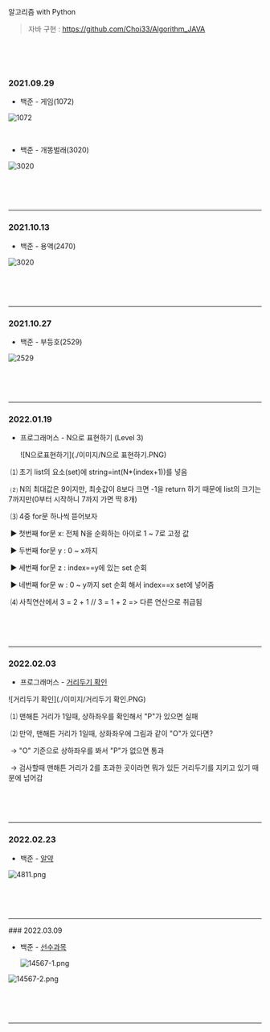 알고리즘 with Python

> 자바 구현 : https://github.com/Choi33/Algorithm_JAVA
<br>
<br>
<br>

### 2021.09.29

- 백준 - 게임(1072)

![1072](./이미지/1072.PNG)

<br>

- 백준 - 개똥벌래(3020)

![3020](./이미지/3020.jpg)

<br>

<br>

<br>

<hr>

### 2021.10.13


- 백준 - 용액(2470) 

![3020](./이미지/2470.png)

<br>

<br>

<br>

<hr>

### 2021.10.27

- 백준 - 부등호(2529)

![2529](./이미지/2529.jpg)

<br>

<br>

<br>

<hr>

### 2022.01.19

- 프로그래머스 - N으로 표현하기 (Level 3)

  ![N으로표현하기](./이미지/N으로 표현하기.PNG)

​		⑴ 초기 list의 요소(set)에 string=int(N*(index+1))를 넣음

​		⑵ N의 최대값은 9이지만, 최솟값이 8보다 크면 -1을 return 하기 때문에 list의 크기는 7까지만(0부터 시작하니 7까지 가면 딱 8개)

​		⑶ 4중 for문 하나씩 뜯어보자

​			▶ 첫번째 for문 x: 전체 N을 순회하는 아이로 1 ~ 7로 고정 값

​			▶ 두번째 for문 y : 0 ~ x까지

​			▶ 세번째 for문 z : index==y에 있는 set 순회

​			▶ 네번째 for문 w : 0 ~ y까지 set 순회 해서 index==x set에 넣어줌

​		⑷ 사칙연산에서 3 = 2 + 1 // 3 = 1 + 2 => 다른 연산으로 취급됨

<br>

<br>

<br>

<hr>

### 2022.02.03

- 프로그래머스 - [거리두기 확인](https://programmers.co.kr/learn/courses/30/lessons/81302)

![거리두기 확인](./이미지/거리두기 확인.PNG)

​	⑴ 맨해튼 거리가 1일때, 상하좌우를 확인해서 "P"가 있으면 실패

​	⑵ 만약, 맨해튼 거리가 1일때, 상화좌우에 그림과 같이 "O"가 있다면?

​		→ "O" 기준으로 상하좌우를 봐서 "P"가 없으면 통과

​		→ 검사할때 맨해튼 거리가 2를 초과한 곳이라면 뭐가 있든 거리두기를 지키고 있기 때문에 넘어감

<br>

<br>

<br>

<hr>

### 2022.02.23


- 백준 - [알약](https://www.acmicpc.net/problem/4811)

![4811.png](./이미지/4811.PNG)

<br>

<br>

<br>

<hr>
### 2022.03.09

- 백준 - [선수과목](https://www.acmicpc.net/problem/14567)

  ![14567-1.png](./이미지/14567-1.PNG)

  

![14567-2.png](./이미지/14567-2.PNG)

<br>

<br>

<br>

<hr>

